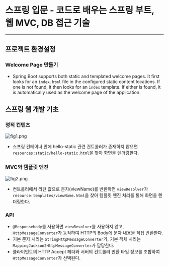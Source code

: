 # 스프링 입문 - 코드로 배우는 스프링 부트, 웹 MVC, DB 접근 기술
---
## 프로젝트 환경설정
### Welcome Page 만들기
- Spring Boot supports both static and templated welcome pages. It first looks for an `index.html` file in the configured static content locations. If one is not found, it then looks for an `index` template. If either is found, it is automatically used as the welcome page of the application.

## 스프링 웹 개발 기초
### 정적 컨텐츠
![fig1.png](..%2F..%2FDesktop%2Ffig1.png)
- 스프링 컨테이너 안에 hello-static 관련 컨트롤러가 존재하지 않으면 `resources:static/hello-static.html`을 찾아 화면을 렌더링한다.
### MVC와 템플릿 엔진
![fig2.png](..%2F..%2FDesktop%2Ffig2.png)
- 컨트롤러에서 리턴 값으로 문자(viewName)를 반환하면 `viewResolver`가 `resource:templates/viewName.html`을 찾아 템플릿 엔진 처리를 통해 화면을 렌더링한다.
### API
- `@Responsebody`를 사용하면 `viewResolver`를 사용하지 않고, `HttpMessageConverter`가 동작하여 HTTP의 Body에 문자 내용을 직접 반환한다.
- 기본 문자 처리는 `StringHttpMessageConverter`가, 기본 객체 처리는 `MappingJackson2HttpMessageConverter`가 담당한다.
- 클라이언트의 HTTP Accept 헤더와 서버의 컨트롤러 반환 타입 정보를 조합하여 `HttpMessageConverter`가 선택된다.
